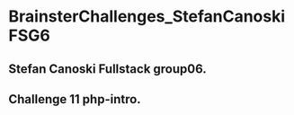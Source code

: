 # BrainsterChallenges_StefanCanoskiFSG6

## Stefan Canoski Fullstack group06.

## Challenge 11 php-intro.